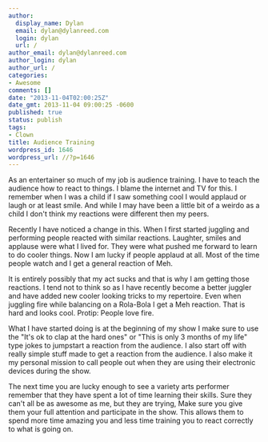 ```yaml
---
author:
  display_name: Dylan
  email: dylan@dylanreed.com
  login: dylan
  url: /
author_email: dylan@dylanreed.com
author_login: dylan
author_url: /
categories:
- Awesome
comments: []
date: "2013-11-04T02:00:25Z"
date_gmt: 2013-11-04 09:00:25 -0600
published: true
status: publish
tags:
- Clown
title: Audience Training
wordpress_id: 1646
wordpress_url: //?p=1646
---
```


As an entertainer so much of my job is audience training. I have to teach the audience how to react to things. I blame the internet and TV for this. I remember when I was a child if I saw something cool I would applaud or laugh or at least smile. And while I may have been a little bit of a weirdo as a child I don't think my reactions were different then my peers.

Recently I have noticed a change in this. When I first started juggling and performing people reacted with similar reactions. Laughter, smiles and applause were what I lived for. They were what pushed me forward to learn to do cooler things. Now I am lucky if people applaud at all. Most of the time people watch and I get a general reaction of Meh.

It is entirely possibly that my act sucks and that is why I am getting those reactions. I tend not to think so as I have recently become a better juggler and have added new cooler looking tricks to my repertoire. Even when juggling fire while balancing on a Rola-Bola I get a Meh reaction. That is hard and looks cool. Protip: People love fire.

What I have started doing is at the beginning of my show I make sure to use the "It's ok to clap at the hard ones" or "This is only 3 months of my life" type jokes to jumpstart a reaction from the audience. I also start off with really simple stuff made to get a reaction from the audience. I also make it my personal mission to call people out when they are using their electronic devices during the show.

The next time you are lucky enough to see a variety arts performer remember that they have spent a lot of time learning their skills. Sure they can't all be as awesome as me, but they are trying, Make sure you give them your full attention and participate in the show. This allows them to spend more time amazing you and less time training you to react correctly to what is going on.

